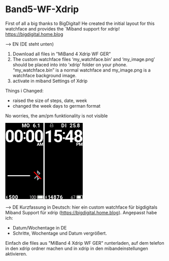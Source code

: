 # Band5-WF-Xdrip

First of all a big thanks to BigDigital! He created the initial layout for this watchface and provides the ´Miband support for xdrip! https://bigdigital.home.blog

--> EN  (DE steht unten)
1. Download all files in "MiBand 4 Xdrip WF GER"
2. The custom watchface files ‘my_watchface.bin’ and ‘my_image.png’ should be placed into into ‘xdrip’ folder on your phone. “my_watchface.bin” is a normal watchface and my_image.png is a watchface background image. 
3. activate in miband Settings of Xdrip


Things i Changed:
- raised the size of steps, date, week
- changed the week days to german format

No worries, the am/pm funktionality is not visible

![Screenshot](new_packed_animated.gif)
![Screenshot](new_packed_static.png)


--> DE
Kurzfassung in Deutsch:
hier ein custom watchface für bigdigitals Miband Support für xdrip (https://bigdigital.home.blog).
Angepasst habe ich:
- Datum/Wochentage in DE
- Schritte, Wochentage und Datum vergrößert.

Einfach die files aus "MiBand 4 Xdrip WF GER" runterladen, auf dem telefon in den xdrip ordner machen und in xdrip in den mibandeinstellungen aktivieren.
